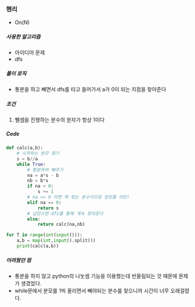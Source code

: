 ### 헨리

- On(N)



##### 사용한 알고리즘

- 아이디어 문제
- dfs



##### 풀이 로직

- 통분을 하고 빼면서 dfs를 타고 들어가서 a가 0이 되는 지점을 찾아준다



##### 조건

1.  뺄셈을 진행하는 분수의 분자가 항상 1이다



##### Code

```python
def calc(a,b):
    # 시작하는 분모 찾기
    s = b//a
    while True:
        # 통분하여 빼주기
        na = a*s - b
        nb = b*s
        if na < 0:
            s += 1
        # na == 0 이면 딱 맞는 분수이므로 분모를 리턴!
        elif na == 0:
            return s
        # 남았으면 dfs를 통해 계속 찾아준다
        else:
            return calc(na,nb)

for T in range(int(input())):
    a,b = map(int,input().split())
    print(calc(a,b))
```



##### 어려웠던 점

- 통분을 하지 않고 python의 나눗셈 기능을 이용했는데 반올림되는 것 때문에 문제가 생겼었다.
- while문에서 분모를 1씩 올리면서 빼야되는 분수를 찾으니까 시간이 너무 오래걸렸다.